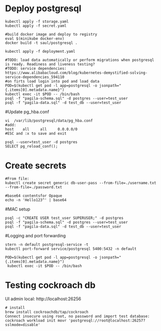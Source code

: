 # Deploy postgresql

```shell script
kubectl apply -f storage.yaml
kubectl apply -f secret.yaml

#build docker image and deploy to registry
eval $(minikube docker-env)
docker build -t saul/postgresql .

kubectl apply -f deployment.yaml

#TODO: load data automatically or perform migrations when postgresql is ready. Readiness and liveness testing?
#TODO: service dependencies: https://www.alibabacloud.com/blog/kubernetes-demystified-solving-service-dependencies_594110
#on firts load login into pod and load data
POD=$(kubectl get pod -l app=postgresql -o jsonpath="{.items[0].metadata.name}")
kubectl exec -it $POD -- /bin/bash
psql -f "pagila-schema.sql" -d postgres --user=test_user
psql -f "pagila-data.sql" -d test_db --user=test_user
```

#Update pg_hba.conf
```shell script
vi  /var/lib/postgresql/data/pg_hba.conf
#add:
host    all     all     0.0.0.0/0   
#ESC and :x to save and exit

psql --user=test_user -d postgres
SELECT pg_reload_conf();
```

# Create secrets
```shell script
#From file:
kubectl create secret generic db-user-pass --from-file=./username.txt --from-file=./password.txt

#base64 contentsfor Opaque
echo -n 'Hello123^' | base64
```

#MAC setup
```shell script
psql -c "CREATE USER test_user SUPERUSER;" -d postgres
psql -f "pagila-schema.sql" -d postgres --user=test_user
psql -f "pagila-data.sql" -d test_db --user=test_user
```

#Logging and port forwarding
```shell script
stern -n default postgresql-service -t
kubectl port-forward service/postgresql 5400:5432 -n default

POD=$(kubectl get pod -l app=postgresql -o jsonpath="{.items[0].metadata.name}")
 kubectl exec -it $POD -- /bin/bash
```


# Testing cockroach db
UI admin local:  http://localhost:26256

```shell script
# install
brew install cockroachdb/tap/cockroach
Connect insecure using root, no password and import test database:
cockroach workload init movr 'postgresql://root@localhost:26257?sslmode=disable'

```